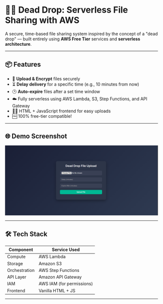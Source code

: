 # 🕵️‍♂️ Dead Drop: Serverless File Sharing with AWS

A secure, time-based file sharing system inspired by the concept of a "dead drop" — built entirely using **AWS Free Tier** services and **serverless architecture**.

---

## 📦 Features

- 🔐 **Upload & Encrypt** files securely
- ⏳ **Delay delivery** for a specific time (e.g., 10 minutes from now)
- 🕒 **Auto-expire** files after a set time window
- ☁️ Fully serverless using AWS Lambda, S3, Step Functions, and API Gateway
- 🧑‍💻 HTML + JavaScript frontend for easy uploads
- 🆓 100% free-tier compatible!

---

## 🌐 Demo Screenshot

![demo](screenshot.png) <!-- Replace or remove this line -->

---

## 🛠️ Tech Stack

| Component       | Service Used            |
|----------------|--------------------------|
| Compute         | AWS Lambda               |
| Storage         | Amazon S3                |
| Orchestration   | AWS Step Functions       |
| API Layer       | Amazon API Gateway       |
| IAM             | AWS IAM (for permissions)|
| Frontend        | Vanilla HTML + JS        |

---

